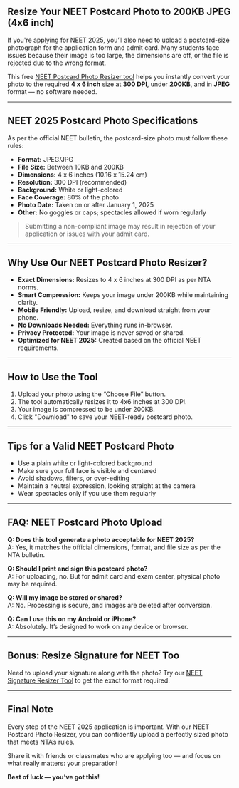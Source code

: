 ## Resize Your NEET Postcard Photo to 200KB JPEG (4x6 inch)

If you're applying for NEET 2025, you’ll also need to upload a postcard-size photograph for the application form and admit card. Many students face issues because their image is too large, the dimensions are off, or the file is rejected due to the wrong format.

This free [NEET Postcard Photo Resizer tool](/tools/image/neet-postcard-photo-resizer) helps you instantly convert your photo to the required **4 x 6 inch** size at **300 DPI**, under **200KB**, and in **JPEG** format — no software needed.

---

## NEET 2025 Postcard Photo Specifications

As per the official NEET bulletin, the postcard-size photo must follow these rules:

- **Format:** JPEG/JPG
- **File Size:** Between 10KB and 200KB
- **Dimensions:** 4 x 6 inches (10.16 x 15.24 cm)
- **Resolution:** 300 DPI (recommended)
- **Background:** White or light-colored
- **Face Coverage:** 80% of the photo
- **Photo Date:** Taken on or after January 1, 2025
- **Other:** No goggles or caps; spectacles allowed if worn regularly

> Submitting a non-compliant image may result in rejection of your application or issues with your admit card.

---

## Why Use Our NEET Postcard Photo Resizer?

- **Exact Dimensions:** Resizes to 4 x 6 inches at 300 DPI as per NTA norms.
- **Smart Compression:** Keeps your image under 200KB while maintaining clarity.
- **Mobile Friendly:** Upload, resize, and download straight from your phone.
- **No Downloads Needed:** Everything runs in-browser.
- **Privacy Protected:** Your image is never saved or shared.
- **Optimized for NEET 2025:** Created based on the official NEET requirements.

---

## How to Use the Tool

1. Upload your photo using the “Choose File” button.
2. The tool automatically resizes it to 4x6 inches at 300 DPI.
3. Your image is compressed to be under 200KB.
4. Click "Download" to save your NEET-ready postcard photo.

---

## Tips for a Valid NEET Postcard Photo

- Use a plain white or light-colored background
- Make sure your full face is visible and centered
- Avoid shadows, filters, or over-editing
- Maintain a neutral expression, looking straight at the camera
- Wear spectacles only if you use them regularly

---

## FAQ: NEET Postcard Photo Upload

**Q: Does this tool generate a photo acceptable for NEET 2025?**  
A: Yes, it matches the official dimensions, format, and file size as per the NTA bulletin.

**Q: Should I print and sign this postcard photo?**  
A: For uploading, no. But for admit card and exam center, physical photo may be required.

**Q: Will my image be stored or shared?**  
A: No. Processing is secure, and images are deleted after conversion.

**Q: Can I use this on my Android or iPhone?**  
A: Absolutely. It’s designed to work on any device or browser.

---

## Bonus: Resize Signature for NEET Too

Need to upload your signature along with the photo? Try our [NEET Signature Resizer Tool](/coming-soon) to get the exact format required.

---

## Final Note

Every step of the NEET 2025 application is important. With our NEET Postcard Photo Resizer, you can confidently upload a perfectly sized photo that meets NTA’s rules.

Share it with friends or classmates who are applying too — and focus on what really matters: your preparation!

**Best of luck — you’ve got this!**